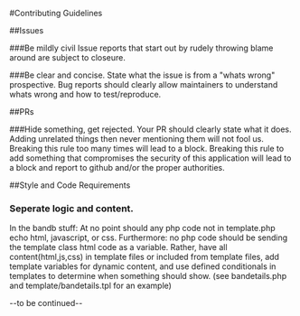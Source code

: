 #Contributing Guidelines

##Issues

###Be mildly civil
Issue reports that start out by rudely throwing blame around are subject to closeure.

###Be clear and concise.
State what the issue is from a "whats wrong" prospective.
Bug reports should clearly allow maintainers to understand whats wrong and how to test/reproduce.

##PRs

###Hide something, get rejected.
Your PR should clearly state what it does. Adding unrelated things then never mentioning them will not fool us.
Breaking this rule too many times will lead to a block.
Breaking this rule to add something that compromises the security of this application will lead to a block and report to github and/or the proper authorities.


##Style and Code Requirements

### Seperate logic and content.
In the bandb stuff: At no point should any php code not in template.php echo html, javascript, or css. Furthermore: no php code should be sending the template class html code as a variable.
Rather, have all content(html,js,css) in template files or included from template files, add template variables for dynamic content, and use defined conditionals in templates to determine when something should show. (see bandetails.php and template/bandetails.tpl for an example)

--to be continued--

